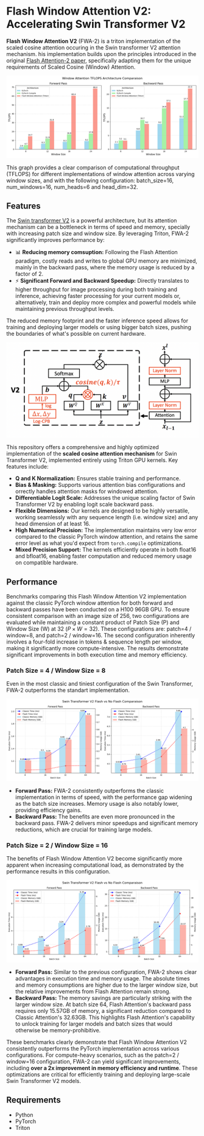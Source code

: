 # Flash Window Attention V2: Accelerating Swin Transformer V2

**Flash Window Attention V2** (FWA-2) is a triton implementation of the scaled cosine attention occuring in the Swin transformer V2 attention mechanism. his implementation builds upon the principles introduced in the original [Flash Attention-2 paper](https://arxiv.org/abs/2307.08691), specifically adapting them for the unique requirements of Scaled Cosine (Window) Attention.

![TFlOPS comparaison](assets/tflops_comparison-batch16-window16-head6-d32.png)

This graph provides a clear comparison of computational throughput (TFLOPS) for different implementations of window attention across varying window sizes, and with the following configuration:  batch_size=16, num_windows=16, num_heads=6 and head_dim=32.

## Features

The [Swin transformer V2](https://arxiv.org/abs/2111.09883) is a powerful architecture, but its attention mechanism can be a bottleneck in terms of speed and memory, specially with increasing patch size and window size. By leveraging Triton, FWA-2 significantly improves performance by:

- 📊 **Reducing memory comsuption:** Following the Flash Attention paradigm, costly reads and writes to global GPU memory are minimized, mainly in the backward pass, where the memory usage is reduced by a factor of 2.
- ⚡ **Significant Forward and Backward Speedup:** Directly translates to higher throughput for image processing during both training and inference, achieving faster processing for your current models or, alternatively, train and deploy more complex and powerful models while maintaining previous throughput levels.

The reduced memory footprint and the faster inference speed allows for training and deploying larger models or using bigger batch sizes, pushing the boundaries of what's possible on current hardware.

![Scaled Cosine Attention](assets/scaled_cosine_attention.png)

This repository offers a comprehensive and highly optimized implementation of the **scaled cosine attention mechanism** for Swin Transformer V2, implemented entirely using Triton GPU kernels. Key features include:

* **Q and K Normalization:** Ensures stable training and performance.
* **Bias & Masking:** Supports various attention bias configurations and orrectly handles attention masks for windowed attention.
* **Differentiable Logit Scale:** Addresses the unique scaling factor of Swin Transformer V2 by enabling logit scale backward pass.
* **Flexible Dimensions:** Our kernels are designed to be highly versatile, working seamlessly with any sequence length (i.e. window size) and any head dimension of at least 16.
* **High Numerical Precision:** The implementation maintains very low error compared to the classic PyTorch window attention, and retains the same error level as what you'd expect from `torch.compile` optimizations.
* **Mixed Precision Support:** The kernels efficiently operate in both float16 and bfloat16, enabling faster computation and reduced memory usage on compatible hardware.

## Performance

Benchmarks comparing this Flash Window Attention V2 implementation against the classic PyTorch window attention for both forward and backward passes have been conducted on a H100 96GB GPU. To ensure consistent comparison with an image size of 256, two configurations are evaluated while maintaining a constant product of Patch Size (P) and Window Size (W) at 32 ($P \times W = 32$). These configurations are: patch=4 / window=8, and patch=2 / window=16. The second configuration inherently involves a four-fold increase in tokens & sequence length per window, making it significantly more compute-intensive. The results demonstrate significant improvements in both execution time and memory efficiency.

### Patch Size = 4 / Window Size = 8
Even in the most classic and tiniest configuration of the Swin Transformer, FWA-2 outperforms the standart implementation.

![Swin Transformer V2 Comparison - Patch 4, Window 8](assets/swin-transformer-v2-comparaison-patch4-window8.png)

* **Forward Pass:** FWA-2 consistently outperforms the classic implementation in terms of speed, with the performance gap widening as the batch size increases. Memory usage is also notably lower, providing efficiency gains.
* **Backward Pass:** The benefits are even more pronounced in the backward pass. FWA-2 delivers minor speedups and significant memory reductions, which are crucial for training large models.

### Patch Size = 2 / Window Size = 16

The benefits of Flash Window Attention V2 become significantly more apparent when increasing computational load, as demonstrated by the performance results in this configuration.

![Swin Transformer V2 Comparison - Patch 2, Window 16](assets/swin-transformer-v2-comparaison-patch2-window16.png)

* **Forward Pass:** Similar to the previous configuration, FWA-2 shows clear advantages in execution time and memory usage. The absolute times and memory consumptions are higher due to the larger window size, but the relative improvements from Flash Attention remain strong.
* **Backward Pass:** The memory savings are particularly striking with the larger window size. At batch size 64, Flash Attention's backward pass requires only 15.57GB of memory, a significant reduction compared to Classic Attention's 32.63GB. This highlights Flash Attention's capability to unlock training for larger models and batch sizes that would otherwise be memory-prohibitive.

These benchmarks clearly demonstrate that Flash Window Attention V2 consistently outperforms the PyTorch implementation across various configurations. For compute-heavy scenarios, such as the patch=2 / window=16 configuration, FWA-2 can yield significant improvements, including **over a 2x improvement in memory efficiency and runtime**. These optimizations are critical for efficiently training and deploying large-scale Swin Transformer V2 models.

## Requirements

- Python
- PyTorch
- Triton